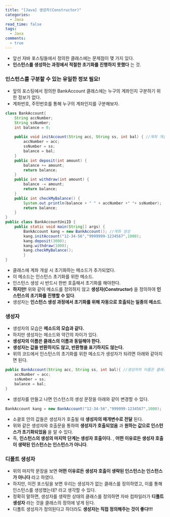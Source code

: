 ```yaml
---
title: "[Java] 생성자(Constructor)"
categories:
  - Java
read_time: false
tags:
  - Java
comments:
  - true
---
```


* 앞선 자바 포스팅들에서 정의한 클래스에는 문제점이 몇 가지 있다.
* __인스턴스를 생성하는 과정에서 적절한 초기화를 진행하지 못했다__ 는 것.

### 인스턴스를 구분할 수 있는 유일한 정보 필요!
* 앞의 포스팅에서 정의한 BankAccount 클래스에는 누구의 계좌인지 구분하기 위한 정보가 없다.
* 계좌번호, 주민번호를 통해 누구의 계좌인지를 구분해보자.

```java
class BankAccount{
	String accNumber;
	String ssNumber;
	int balance = 0;
	
	public void initAccount(String acc, String ss, int bal) { //계좌 개설 시 초기화
		accNumber = acc;
		ssNumber = ss;
		balance = bal;
	}
	public int deposit(int amount) {
		balance += amount;
		return balance;
	}
	public int withdraw(int amount) {
		balance -= amount;
		return balance;
	}
	public int checkMyBalance() {
		System.out.println(balance + " " + accNumber +" "+ ssNumber);
		return balance;
	}
}
public class BankAccountUniID {
	public static void main(String[] args) {
		BankAccount kang = new BankAccount(); //계좌 생성
		kang.initAccount("12-34-56","9999999-1234567",1000);
		kang.deposit(3000);
		kang.withdraw(1000);
		kang.checkMyBalance();
		}
}
```

* 클래스에 계좌 개설 시 초기화하는 메소드가 추가되었다.
* 이 메소드는 인스턴스 초기화를 위한 메소드.
* 인스턴스 생성 시 반드시 한번 호출해서 초기화를 해야한다.
* __하지만!__ 위와 같이 메소드를 정의하지 않고 __생성자(Constructor)__ 을 정의하여 __인스턴스의 초기화를 진행할 수 있다__.
* 생성자는 __인스턴스 생성 과정에서 초기화를 위해 자동으로 호출되는 일종의 메소드__.

### 생성자
* 생성자의 모습은 __메소드의 모습과 같다.__
* 하지만 생성자는 메소드와 약간의 차이가 있다.
* __생성자의 이름은 클래스의 이름과 동일해야 한다.__
* __생성자는 값을 반환하지도 않고, 반환형을 표기하지도 않는다.__
* 위의 코드에서 인스턴스의 초기화를 위한 메소드가 생성자가 되려면 아래와 같아지면 된다.

```java
public BankAccount(String acc, String ss, int bal){ //생성자의 이름은 클래스 이름과 동일! , 반환형 선언 없음!
    accNumber = acc;
    ssNumber = ss;
    balance = bal;
}
```

* 생성자를 만들고 나면 인스턴스의 생성 문장을 아래와 같이 변경할 수 있다.

```java
BankAccount kang = new BankAccount("12-34-56","999999-1234567",1000);
```

* 소괄호 안의 값들은 생성자가 호출될 때 __생성자의 매개변수로 전달__ 된다.
* 위와 같은 생성자와 호출문을 통하여 __생성자가 호출되었음__ 과 __원하는 값으로 인스턴스가 초기화되었음__ 을 알 수 있다.
* 즉, __인스턴스의 생성의 마지막 단계는 생성자 호출이다.__ , __어떤 이유로든 생성자 호출이 생략된 인스턴스는 인스턴스가 아니다__.

### 디폴트 생성자
* 위의 마지막 문장을 보면 __어떤 이유로든 생성자 호출이 생략된 인스턴스는 인스턴스가 아니다__ 라고 하였다.
* 하지만, 이전 포스팅을 보면 우리는 생성자가 없는 클래스를 정의하였고, 이를 통해 인스턴스를 생성했는데? 라고 생각할 수 있다.
* 정확히 말하면, 생성자를 생략한 상태의 클래스를 정의하면 자바 컴파일러가 __디폴트 생성자__ 라는 것을 클래스의 정의에 넣게 된다.
* 디폴트 생성자가 정의된다고 하더라도 __생성자는 직접 정의해주는 것이 좋다!!!__